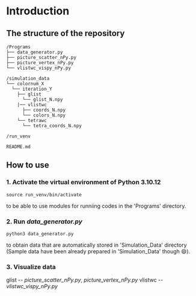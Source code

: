# Introduction
## The structure of the repository
```
/Programs
├── data_generator.py
├── picture_scatter_nPy.py
├── picture_vertex_nPy.py
└── vlistwc_vispy_nPy.py

/simulation_data
└── colornum_X
  └── iteration_Y
    ├── glist
      └── glist_N.npy
    |── vlistwc
      ├── coords_N.npy
      └── colors_N.npy
    └── tetrawc
      └── tetra_coords_N.npy

/run_venv

README.md
```
## How to use
### 1. Activate the virtual environment of Python 3.10.12
```
source run_venv/bin/activate
```
to be able to use modules for runniing codes in the 'Programs' directory.
### 2. Run *data_generator.py*
```
python3 data_generator.py
```
to obtain data that are automatically stored in 'Simulation_Data' directory (Sample data have been already prepared in 'Simulation_Data' though :smile:).
### 3. Visualize data
glist -- *picture_scatter_nPy.py*, *picture_vertex_nPy.py*
vlistwc -- *vlistwc_vispy_nPy.py*
